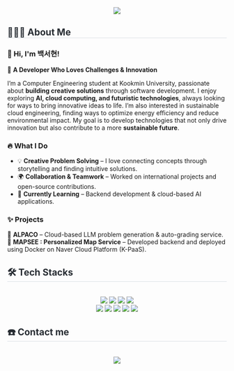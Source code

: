 <div align= "center">
    <img src="https://capsule-render.vercel.app/api?type=transparent&color=auto&height=120&text=Lumi's%20GitHub&animation=fadeIn&fontColor=ffc7f8&fontSize=40" />
    </div>
    <div style="text-align: left;"> 
    <h2 style="border-bottom: 1px solid #d8dee4; color: #282d33;"> 👩🏻‍💻 About Me </h2>  
    <div style="font-weight: 700; font-size: 15px; text-align: left; color: #282d33;">  </div> 

### 👋 Hi, I'm 백서현!  

🚀 **A Developer Who Loves Challenges & Innovation**  

I’m a Computer Engineering student at Kookmin University, passionate about **building creative solutions** through software development. I enjoy exploring **AI, cloud computing, and futuristic technologies**, always looking for ways to bring innovative ideas to life. I’m also interested in sustainable cloud engineering, finding ways to optimize energy efficiency and reduce environmental impact. My goal is to develop technologies that not only drive innovation but also contribute to a more **sustainable future**.

### 🔥 What I Do  
- 💡 **Creative Problem Solving** – I love connecting concepts through storytelling and finding intuitive solutions.  
- 🌍 **Collaboration & Teamwork** – Worked on international projects and open-source contributions.  
- 🌱 **Currently Learning** – Backend development & cloud-based AI applications.  

### ✨ Projects  
🦙 **ALPACO** – Cloud-based LLM problem generation & auto-grading service.  
📍 **MAPSEE : Personalized Map Service** – Developed backend and deployed using Docker on Naver Cloud Platform (K-PaaS).
    </div>
    <div style="text-align: left;">
    <h2 style="border-bottom: 1px solid #d8dee4; color: #282d33;"> 🛠️ Tech Stacks </h2> <br> 
    <div  align= "center"> 
          <img src="https://img.shields.io/badge/C++-00599C?style=for-the-badge&logo=C%2B%2B&logoColor=white">
          <img src="https://img.shields.io/badge/Figma-F24E1E?style=for-the-badge&logo=Figma&logoColor=white">
          <img src="https://img.shields.io/badge/Git-F05032?style=for-the-badge&logo=Git&logoColor=white">
          <img src="https://img.shields.io/badge/Github-181717?style=for-the-badge&logo=Github&logoColor=white">
          <br/><img src="https://img.shields.io/badge/Javascript-F7DF1E?style=for-the-badge&logo=Javascript&logoColor=white">
          <img src="https://img.shields.io/badge/MySQL-4479A1?style=for-the-badge&logo=MySQL&logoColor=white">
          <img src="https://img.shields.io/badge/Node.js-339933?style=for-the-badge&logo=Node.js&logoColor=white">
          <img src="https://img.shields.io/badge/Notion-000000?style=for-the-badge&logo=Notion&logoColor=white">
          <img src="https://img.shields.io/badge/Python-3776AB?style=for-the-badge&logo=Python&logoColor=white">
          <br/></div>
    </div>
    <div style="text-align: left;">
    <h2 style="border-bottom: 1px solid #d8dee4; color: #282d33;"> ☎️ Contact me </h2> <br> 
    <div align= "center"> <a href=mailto:qortj1120@kookmin.ac.kr> <img src="https://img.shields.io/badge/Gmail-EA4335?style=for-the-badge&logo=Gmail&logoColor=white&link=mailto:qortj1120@kookmin.ac.kr"> </a>
          </div>  <br> 
    <div align= "center">  </div> 
    </div>
    

<!--
**seo1120/seo1120** is a ✨ _special_ ✨ repository because its `README.md` (this file) appears on your GitHub profile.

Here are some ideas to get you started:

- 🔭 I’m currently working on ...
- 🌱 I’m currently learning ...
- 👯 I’m looking to collaborate on ...
- 🤔 I’m looking for help with ...
- 💬 Ask me about ...
- 📫 How to reach me: ...
- 😄 Pronouns: ...
- ⚡ Fun fact: ...
-->
